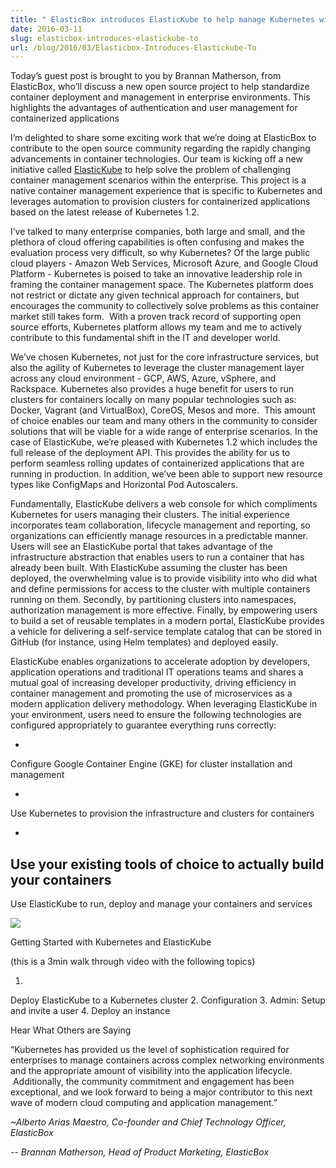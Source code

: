 ```yaml
---
title: " ElasticBox introduces ElasticKube to help manage Kubernetes within the enterprise "
date: 2016-03-11
slug: elasticbox-introduces-elastickube-to
url: /blog/2016/03/Elasticbox-Introduces-Elastickube-To
---
```

Today’s guest post is brought to you by Brannan Matherson, from ElasticBox, who’ll discuss a new open source project to help standardize container deployment and management in enterprise environments. This highlights the advantages of authentication and user management for containerized applications

I’m delighted to share some exciting work that we’re doing at ElasticBox to contribute to the open source community regarding the rapidly changing advancements in container technologies. Our team is kicking off a new initiative called [ElasticKube](http://elastickube.com/) to help solve the problem of challenging container management scenarios within the enterprise. This project is a native container management experience that is specific to Kubernetes and leverages automation to provision clusters for containerized applications based on the latest release of Kubernetes 1.2. &nbsp;

I’ve talked to many enterprise companies, both large and small, and the plethora of cloud offering capabilities is often confusing and makes the evaluation process very difficult, so why Kubernetes? Of the large public cloud players - Amazon Web Services, Microsoft Azure, and Google Cloud Platform - Kubernetes is poised to take an innovative leadership role in framing the container management space. The Kubernetes platform does not restrict or dictate any given technical approach for containers, but encourages the community to collectively solve problems as this container market still takes form. &nbsp;With a proven track record of supporting open source efforts, Kubernetes platform allows my team and me to actively contribute to this fundamental shift in the IT and developer world.

We’ve chosen Kubernetes, not just for the core infrastructure services, but also the agility of Kubernetes to leverage the cluster management layer across any cloud environment - GCP, AWS, Azure, vSphere, and Rackspace. Kubernetes also provides a huge benefit for users to run clusters for containers locally on many popular technologies such as: Docker, Vagrant (and VirtualBox), CoreOS, Mesos and more. &nbsp;This amount of choice enables our team and many others in the community to consider solutions that will be viable for a wide range of enterprise scenarios. In the case of ElasticKube, we’re pleased with Kubernetes 1.2 which includes the full release of the deployment API. This provides the ability for us to perform seamless rolling updates of containerized applications that are running in production. In addition, we’ve been able to support new resource types like ConfigMaps and Horizontal Pod Autoscalers.

Fundamentally, ElasticKube delivers a web console for which compliments Kubernetes for users managing their clusters. The initial experience incorporates team collaboration, lifecycle management and reporting, so organizations can efficiently manage resources in a predictable manner. Users will see an ElasticKube portal that takes advantage of the infrastructure abstraction that enables users to run a container that has already been built. With ElasticKube assuming the cluster has been deployed, the overwhelming value is to provide visibility into who did what and define permissions for access to the cluster with multiple containers running on them. Secondly, by partitioning clusters into namespaces, authorization management is more effective. Finally, by empowering users to build a set of reusable templates in a modern portal, ElasticKube provides a vehicle for delivering a self-service template catalog that can be stored in GitHub (for instance, using Helm templates) and deployed easily.

ElasticKube enables organizations to accelerate adoption by developers, application operations and traditional IT operations teams and shares a mutual goal of increasing developer productivity, driving efficiency in container management and promoting the use of microservices as a modern application delivery methodology. When leveraging ElasticKube in your environment, users need to ensure the following technologies are configured appropriately to guarantee everything runs correctly:

-
Configure Google Container Engine (GKE) for cluster installation and management

-
Use Kubernetes to provision the infrastructure and clusters for containers &nbsp;

-
Use your existing tools of choice to actually build your containers
-

Use ElasticKube to run, deploy and manage your containers and services

[![](https://cl.ly/0i3M2L3Q030z/Image%202016-03-11%20at%209.49.12%20AM.png)](http://cl.ly/0i3M2L3Q030z/Image%202016-03-11%20at%209.49.12%20AM.png)



Getting Started with Kubernetes and ElasticKube




(this is a 3min walk through video with the following topics)

1.
Deploy ElasticKube to a Kubernetes cluster
2.
Configuration
3.
Admin: Setup and invite a user
4.
Deploy an instance



Hear What Others are Saying

“Kubernetes has provided us the level of sophistication required for enterprises to manage containers across complex networking environments and the appropriate amount of visibility into the application lifecycle. &nbsp;Additionally, the community commitment and engagement has been exceptional, and we look forward to being a major contributor to this next wave of modern cloud computing and application management.” &nbsp;

_~Alberto Arias Maestro, Co-founder and Chief Technology Officer, ElasticBox_



_-- Brannan Matherson, Head of Product Marketing, ElasticBox_
